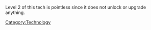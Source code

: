 Level 2 of this tech is pointless since it does not unlock or upgrade
anything.

[Category:Technology](Category:Technology "wikilink")